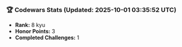 ### 🏆 Codewars Stats (Updated: 2025-10-01 03:35:52 UTC)

- **Rank:** 8 kyu
- **Honor Points:** 3
- **Completed Challenges:** 1
